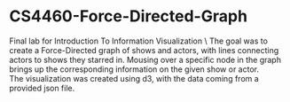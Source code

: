 # CS4460-Force-Directed-Graph
Final lab for Introduction To Information Visualization \ 
The goal was to create a Force-Directed graph of shows and actors, with lines connecting actors to shows they starred in. Mousing over a specific node in the graph brings up the corresponding information on the given show or actor. \
The visualization was created using d3, with the data coming from a provided json file.
